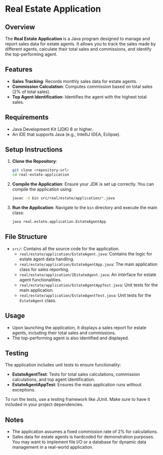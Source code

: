 # Real Estate Application

## Overview

The **Real Estate Application** is a Java program designed to manage and report sales data for estate agents. It allows you to track the sales made by different agents, calculate their total sales and commissions, and identify the top-performing agent.

## Features

- **Sales Tracking**: Records monthly sales data for estate agents.
- **Commission Calculation**: Computes commission based on total sales (2% of total sales).
- **Top Agent Identification**: Identifies the agent with the highest total sales.

## Requirements

- Java Development Kit (JDK) 8 or higher.
- An IDE that supports Java (e.g., IntelliJ IDEA, Eclipse).

## Setup Instructions

1. **Clone the Repository**:
   ```bash
   git clone <repository-url>
   cd real-estate-application
   ```

2. **Compile the Application**:
   Ensure your JDK is set up correctly. You can compile the application using:
   ```bash
   javac -d bin src/real/estate/application/*.java
   ```

3. **Run the Application**:
   Navigate to the `bin` directory and execute the main class:
   ```bash
   java real.estate.application.EstateAgentApp
   ```

## File Structure

- `src/`: Contains all the source code for the application.
  - `real/estate/application/EstateAgent.java`: Contains the logic for estate agent data handling.
  - `real/estate/application/EstateAgentApp.java`: The main application class for sales reporting.
  - `real/estate/application/IEstateAgent.java`: An interface for estate agent functionalities.
  - `real/estate/application/EstateAgentAppTest.java`: Unit tests for the main application.
  - `real/estate/application/EstateAgentTest.java`: Unit tests for the `EstateAgent` class.

## Usage

- Upon launching the application, it displays a sales report for estate agents, including their total sales and commissions.
- The top-performing agent is also identified and displayed.

## Testing

The application includes unit tests to ensure functionality:
- **EstateAgentTest**: Tests for total sales calculations, commission calculations, and top agent identification.
- **EstateAgentAppTest**: Ensures the main application runs without exceptions.

To run the tests, use a testing framework like JUnit. Make sure to have it included in your project dependencies.

## Notes

- The application assumes a fixed commission rate of 2% for calculations.
- Sales data for estate agents is hardcoded for demonstration purposes. You may want to implement file I/O or a database for dynamic data management in a real-world application.
